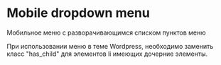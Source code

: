 Mobile dropdown menu
==============

Мобильное меню с разворачивающимся списком пунктов меню

При использовании меню в теме Wordpress, необходимо заменить класс "has_child" для элементов li имеющих дочерние элементы.
